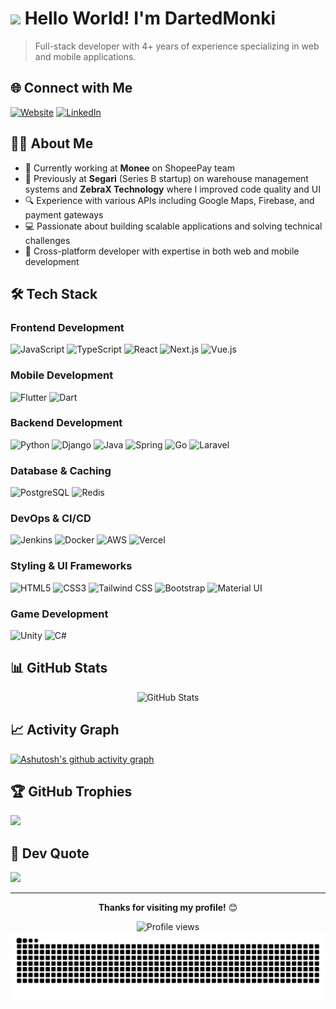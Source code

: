 # <img src="https://media.giphy.com/media/hvRJCLFzcasrR4ia7z/giphy.gif" width="30"> Hello World! I'm DartedMonki

> Full-stack developer with 4+ years of experience specializing in web and mobile applications.

## 🌐 Connect with Me
[![Website](https://img.shields.io/badge/Portfolio-%23000000.svg?style=for-the-badge&logo=firefox&logoColor=white)](https://www.dartedmonki.com/)
[![LinkedIn](https://img.shields.io/badge/LinkedIn-%230077B5.svg?style=for-the-badge&logo=linkedin&logoColor=white)](https://linkedin.com/in/daniafriyadi)

## 👨‍💻 About Me
- 🏢 Currently working at **Monee** on ShopeePay team
- 🌟 Previously at **Segari** (Series B startup) on warehouse management systems and **ZebraX Technology** where I improved code quality and UI
- 🔍 Experience with various APIs including Google Maps, Firebase, and payment gateways
- 💻 Passionate about building scalable applications and solving technical challenges
- 📱 Cross-platform developer with expertise in both web and mobile development

## 🛠 Tech Stack

### Frontend Development
![JavaScript](https://img.shields.io/badge/-JavaScript-F7DF1E?style=flat&logo=javascript&logoColor=black)
![TypeScript](https://img.shields.io/badge/-TypeScript-3178C6?style=flat&logo=typescript&logoColor=white)
![React](https://img.shields.io/badge/-React-61DAFB?style=flat&logo=react&logoColor=black)
![Next.js](https://img.shields.io/badge/-Next.js-000000?style=flat&logo=next.js&logoColor=white)
![Vue.js](https://img.shields.io/badge/-Vue.js-4FC08D?style=flat&logo=vue.js&logoColor=white)

### Mobile Development
![Flutter](https://img.shields.io/badge/-Flutter-02569B?style=flat&logo=flutter&logoColor=white)
![Dart](https://img.shields.io/badge/-Dart-0175C2?style=flat&logo=dart&logoColor=white)

### Backend Development
![Python](https://img.shields.io/badge/-Python-3776AB?style=flat&logo=python&logoColor=white)
![Django](https://img.shields.io/badge/-Django-092E20?style=flat&logo=django&logoColor=white)
![Java](https://img.shields.io/badge/-Java-007396?style=flat&logo=java&logoColor=white)
![Spring](https://img.shields.io/badge/-Spring-6DB33F?style=flat&logo=spring&logoColor=white)
![Go](https://img.shields.io/badge/-Go-00ADD8?style=flat&logo=go&logoColor=white)
![Laravel](https://img.shields.io/badge/-Laravel-FF2D20?style=flat&logo=laravel&logoColor=white)

### Database & Caching
![PostgreSQL](https://img.shields.io/badge/-PostgreSQL-336791?style=flat&logo=postgresql&logoColor=white)
![Redis](https://img.shields.io/badge/-Redis-DC382D?style=flat&logo=redis&logoColor=white)

### DevOps & CI/CD
![Jenkins](https://img.shields.io/badge/-Jenkins-D24939?style=flat&logo=jenkins&logoColor=white)
![Docker](https://img.shields.io/badge/-Docker-2496ED?style=flat&logo=docker&logoColor=white)
![AWS](https://img.shields.io/badge/-AWS-232F3E?style=flat&logo=amazon-aws&logoColor=white)
![Vercel](https://img.shields.io/badge/-Vercel-000000?style=flat&logo=vercel&logoColor=white)

### Styling & UI Frameworks
![HTML5](https://img.shields.io/badge/-HTML5-E34F26?style=flat&logo=html5&logoColor=white)
![CSS3](https://img.shields.io/badge/-CSS3-1572B6?style=flat&logo=css3&logoColor=white)
![Tailwind CSS](https://img.shields.io/badge/-Tailwind%20CSS-38B2AC?style=flat&logo=tailwind-css&logoColor=white)
![Bootstrap](https://img.shields.io/badge/-Bootstrap-7952B3?style=flat&logo=bootstrap&logoColor=white)
![Material UI](https://img.shields.io/badge/-Material%20UI-0081CB?style=flat&logo=material-ui&logoColor=white)

### Game Development
![Unity](https://img.shields.io/badge/-Unity-000000?style=flat&logo=unity&logoColor=white)
![C#](https://img.shields.io/badge/-C%23-239120?style=flat&logo=csharp&logoColor=white)

## 📊 GitHub Stats
<div align="center">
  <img src="https://github-readme-stats.vercel.app/api?username=DartedMonki&show_icons=true&theme=radical&count_private=true&include_all_commits=true" alt="GitHub Stats" />
</div>

## 📈 Activity Graph
[![Ashutosh's github activity graph](https://github-readme-activity-graph.vercel.app/graph?username=DartedMonki&theme=react-dark&include_all_commits=true&count_private=true)](https://github.com/ashutosh00710/github-readme-activity-graph)

## 🏆 GitHub Trophies
![](https://github-profile-trophy.vercel.app/?username=DartedMonki&theme=radical&no-frame=false&no-bg=true&margin-w=4&count_private=true)

## 💭 Dev Quote
![](https://quotes-github-readme.vercel.app/api?type=horizontal&theme=radical)

---
<div align="center">
  
  **Thanks for visiting my profile!** 😊
  
  <img src="https://komarev.com/ghpvc/?username=DartedMonki&label=Profile%20views&color=0e75b6&style=flat" alt="Profile views" />
</div>

<picture>
  <source media="(prefers-color-scheme: dark)" srcset="https://github.com/DartedMonki/DartedMonki/blob/output/github-contribution-grid-snake-dark.svg" />
  <source media="(prefers-color-scheme: light)" srcset="https://github.com/DartedMonki/DartedMonki/blob/output/github-contribution-grid-snake.svg" />
  <img alt="github-snake" src="https://github.com/DartedMonki/DartedMonki/blob/output/github-contribution-grid-snake.svg" />
</picture>
